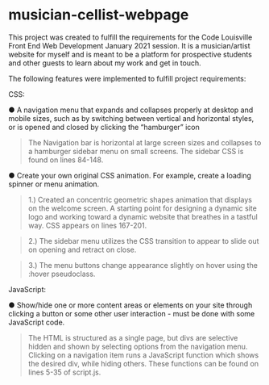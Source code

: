 # musician-cellist-webpage

This project was created to fulfill the requirements for the Code Louisville Front End
Web Development January 2021 session. It is a musician/artist website for myself and is meant to be a platform for prospective students and other guests to learn about my work and get in touch.


The following features were implemented to fulfill project requirements:

CSS:

●	A navigation menu that expands and collapses properly at desktop and mobile sizes, such as by switching between vertical and horizontal styles, or is opened and closed by clicking the “hamburger” icon

> The Navigation bar is horizontal at large screen sizes and collapses to a hamburger sidebar menu on small screens. The sidebar CSS is found on lines 84-148.

● Create your own original CSS animation. For example, create a loading spinner or menu
animation.

> 1.) Created an concentric geometric shapes animation that displays on the welcome screen. A starting point for designing a dynamic site logo and working toward a dynamic website that breathes in a tastful way. CSS appears on lines 167-201.

> 2.) The sidebar menu utilizes the CSS transition to appear to slide out on opening and retract on close.

> 3.) The menu buttons change appearance slightly on hover using the :hover pseudoclass.


JavaScript:

●	Show/hide one or more content areas or elements on your site through clicking a button or some other user interaction - must be done with some JavaScript code.

> The HTML is structured as a single page, but divs are selective hidden and shown by selecting options from the navigation menu. Clicking on a navigation item runs a JavaScript function which shows the desired div, while hiding others. These functions can be found on lines 5-35 of script.js.

